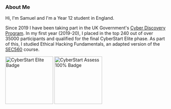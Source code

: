 ### About Me
Hi, I'm Samuel and I'm a Year 12 student in England.  

Since 2019 I have been taking part in the UK Government's [Cyber Discovery Program](https://joincyberdiscovery.com). In my first year (2019-20), I placed in the top 240 out of over 35000 participants and qualified for the final CyberStart Elite phase. As part of this, I studied Ethical Hacking Fundamentals, an adapted version of the [SEC560](https://www.sans.org/cyber-security-courses/network-penetration-testing-ethical-hacking/) course.

<img src="https://media.eu.badgr.com/uploads/badges/assertion-C1SI70vSRx2JW5suwCbn2g.png" alt="CyberStart Elite Badge" width="150" height="150" /> <img src="https://media.eu.badgr.com/uploads/badges/assertion-vS_Lt7klQAC0lDt_Q4Oy2Q.png" alt="CyberStart Assess 100% Badge" width="150" height="150" />
